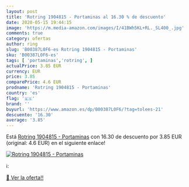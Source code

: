 ```yaml
---
layout: post
title: 'Rotring 1904815 - Portaminas al 16.30 % de descuento'
date: 2020-05-15 19:44:15
image: 'https://m.media-amazon.com/images/I/41BWh5KL+RL._SL400_.jpg'
comments: true
category: ofertas
author: ring
slug: 'B00387L0F6-es Rotring 1904815 - Portaminas'
sku: 'B00387L0F6-es'
tags: [ 'portaminas','rotring', ]
actualPrice: 3.85 EUR
currency: EUR
price: 3.85
comparePrice: 4.6 EUR
prodname: 'Rotring 1904815 - Portaminas'
country: 'es'
flag: '🇪🇸'
brand: ''
buyurl: 'https://www.amazon.es/dp/B00387L0F6/?tag=tolees-21'
descuento: '16.30'
average: '3.85'
---
```


Está [Rotring 1904815 - Portaminas](https://www.amazon.es/dp/B00387L0F6/?tag=tolees-21) con 16.30 de descuento por 3.85 EUR (original: 4.6 EUR) en el siguiente enlace!

[![Rotring 1904815 - Portaminas](https://m.media-amazon.com/images/I/41BWh5KL+RL._SL400_.jpg)](https://www.amazon.es/dp/B00387L0F6/?tag=tolees-21)

ℹ️:


[🛒 Ver la oferta!!](https://www.amazon.es/dp/B00387L0F6/?tag=tolees-21)
